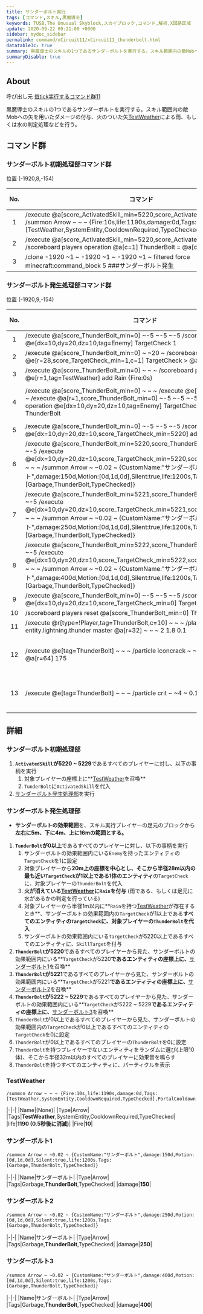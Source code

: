 ```yaml
---
title: サンダーボルト実行
tags: [コマンド,スキル,黒魔導士]
keywords: TUSB,The Unusual Skyblock,スカイブロック,コマンド,解析,X回路区域
update: 2020-09-22 09:21:00 +0000
sidebar: mydoc_sidebar
permalink: command/xCircuit11/xCircuit11_thunderbolt.html
datatable3c: true
summary: 黒魔導士のスキルの1つであるサンダーボルトを実行する。スキル範囲内の敵Mobへの矢を用いたダメージの付与、火のついた矢TestWeatherによる雨、もしくは水の判定処理などを行う。
summaryDisable: true
---
```


## About

<span class="tagBlack">呼び出し元</span> [毎tick実行するコマンド群11]({{site.baseurl}}/command/xCircuit11/xCircuit11_command.html)

黒魔導士のスキルの1つであるサンダーボルトを実行する。スキル範囲内の敵Mobへの矢を用いたダメージの付与、火のついた矢[TestWeather](#testweather)による雨、もしくは水の判定処理などを行う。

## コマンド群

### サンダーボルト初期処理部コマンド群

<span class="tagYellow">位置</span> (-1920,8,-154)

<div class="datatable3c-begin"></div>

|No.|コマンド|状態|
|:-:|-|-|
|1|/execute @a[score_ActivatedSkill_min=5220,score_ActivatedSkill=5229] ~ ~ ~ /summon Arrow ~ ~ ~ {Fire:10s,life:1190s,damage:0d,Tags:[TestWeather,SystemEntity,CooldownRequired,TypeChecked],PortalCooldown:2}|
|2|/execute @a[score_ActivatedSkill_min=5220,score_ActivatedSkill=5229] ~ ~ ~ /scoreboard players operation @a[c=1] ThunderBolt = @a[c=1] ActivatedSkill|
|3|/clone -1920 ~1 ~ -1920 ~1 ~ -1920 ~1 ~ filtered force minecraft:command_block 5 ###サンダーボルト発生|

<div class="datatable3c-end"></div>

### サンダーボルト発生処理部コマンド群

<span class="tagYellow">位置</span> (-1920,9,-154)

<div class="datatable3c-begin"></div>

|No.|コマンド|状態|
|:-:|-|-|
|1|/execute @a[score_ThunderBolt_min=0] ~-5 ~-5 ~-5 /scoreboard players set @e[dx=10,dy=20,dz=10,tag=Enemy] TargetCheck 1|
|2|/execute @a[score_ThunderBolt_min=0] ~ ~20 ~ /scoreboard players operation @e[r=28,score_TargetCheck_min=1,c=1] TargetCheck > @a[c=1] ThunderBolt|
|3|/execute @a[score_ThunderBolt_min=0] ~ ~ ~ /scoreboard players tag @e[r=1,tag=TestWeather] add Rain {Fire:0s}|
|4|/execute @a[score_ThunderBolt_min=0] ~ ~ ~ /execute @e[r=1,tag=Rain,c=1] ~ ~ ~ /execute @a[r=1,score_ThunderBolt_min=0] ~-5 ~-5 ~-5 /scoreboard players operation @e[dx=10,dy=20,dz=10,tag=Enemy] TargetCheck > @a[c=1] ThunderBolt|条件付き|
|5|/execute @a[score_ThunderBolt_min=0] ~-5 ~-5 ~-5 /scoreboard players tag @e[dx=10,dy=20,dz=10,score_TargetCheck_min=5220] add SkillTarget|
|6|/execute @a[score_ThunderBolt_min=5220,score_ThunderBolt=5220] ~-5 ~-5 ~-5 /execute @e[dx=10,dy=20,dz=10,score_TargetCheck_min=5220,score_TargetCheck=5220] ~ ~ ~ /summon Arrow ~ ~0.02 ~ {CustomName:"サンダーボルト",damage:150d,Motion:[0d,1d,0d],Silent:true,life:1200s,Tags:[Garbage,ThunderBolt,TypeChecked]}|
|7|/execute @a[score_ThunderBolt_min=5221,score_ThunderBolt=5221] ~-5 ~-5 ~-5 /execute @e[dx=10,dy=20,dz=10,score_TargetCheck_min=5221,score_TargetCheck=5221] ~ ~ ~ /summon Arrow ~ ~0.02 ~ {CustomName:"サンダーボルト",damage:250d,Motion:[0d,1d,0d],Silent:true,life:1200s,Tags:[Garbage,ThunderBolt,TypeChecked]}|
|8|/execute @a[score_ThunderBolt_min=5222,score_ThunderBolt=5229] ~-5 ~-5 ~-5 /execute @e[dx=10,dy=20,dz=10,score_TargetCheck_min=5222,score_TargetCheck=5229] ~ ~ ~ /summon Arrow ~ ~0.02 ~ {CustomName:"サンダーボルト",damage:400d,Motion:[0d,1d,0d],Silent:true,life:1200s,Tags:[Garbage,ThunderBolt,TypeChecked]}|
|9|/execute @a[score_ThunderBolt_min=0] ~-5 ~-5 ~-5 /scoreboard players reset @e[dx=10,dy=20,dz=10,score_TargetCheck_min=0] TargetCheck|
|10|/scoreboard players reset @a[score_ThunderBolt_min=0] ThunderBolt|
|11|/execute @r[type=!Player,tag=ThunderBolt,c=10] ~ ~ ~ /playsound entity.lightning.thunder master @a[r=32] ~ ~ ~ 2 1.8 0.1|
|12|/execute @e[tag=ThunderBolt] ~ ~ ~ /particle iconcrack ~ ~2 ~ 0 0.1 0 2 30 force @a[r=64] 175|条件付き|
|13|/execute @e[tag=ThunderBolt] ~ ~ ~ /particle crit ~ ~4 ~ 0.1 2 0.1 0.0 90 force|条件付き|

<div class="datatable2c-end"></div>

## 詳細

### サンダーボルト初期処理部

1. **`ActivatedSkill`が5220 ~ 5229**であるすべてのプレイヤーに対し、以下の事柄を実行
   1. 対象プレイヤーの座標上に**[TestWeather](#testweather)を召喚**
   2. `TunderBolt`に`ActivatedSkill`を代入
2. [サンダーボルト発生処理部](#サンダーボルト発生処理部)を実行

### サンダーボルト発生処理部

- **サンダーボルトの効果範囲**を、スキル実行プレイヤーの足元のブロックから**左右に5m、下に4m、上に16mの範囲とする。**

1. **`TunderBolt`が0以上**であるすべてのプレイヤーに対し、以下の事柄を実行
   1. サンダーボルトの効果範囲内にいる`Enemy`を持ったエンティティの`TargetCheck`を1に設定
   2. 対象プレイヤーから**20m上の座標を中心とし、そこから半径28m以内の最も近い`TargetCheck`が1以上である1体のエンティティ**の`TargetCheck`に、対象プレイヤーの`ThunderBolt`を代入
   3. **火が消えている[TestWeather](#testweather)に`Rain`を付与** (雨である、もしくは足元に水があるかの判定を行っている)
   4. 対象プレイヤーから半径1m以内に**`Rain`を持つ[TestWeather](#testweather)が存在するとき**、サンダーボルトの効果範囲内の`TargetCheck`が1以上である**すべてのエンティティの`TargetCheck`に、対象プレイヤーの`ThunderBolt`を代入**
   5. サンダーボルトの効果範囲内にいる`TargetCheck`が5220以上であるすべてのエンティティに、`SkillTarget`を付与
2. **`ThunderBolt`が5220**であるすべてのプレイヤーから見た、サンダーボルトの効果範囲内にいる**`TargetCheck`が5220**であるエンティティの座標上に、**[サンダーボルト1](#サンダーボルト1)を召喚**
3. **`ThunderBolt`が5221**であるすべてのプレイヤーから見た、サンダーボルトの効果範囲内にいる**`TargetCheck`が5221**であるエンティティの座標上に、**[サンダーボルト2](#サンダーボルト2)を召喚**
4. **`ThunderBolt`が5222 ~ 5229**であるすべてのプレイヤーから見た、サンダーボルトの効果範囲内にいる**`TargetCheck`が5222 ~ 5229**であるエンティティの座標上に、**[サンダーボルト3](#サンダーボルト3)を召喚**
5. `ThunderBolt`が0以上であるすべてのプレイヤーから見た、サンダーボルトの効果範囲内の`TargetCheck`が0以上であるすべてのエンティティの`TargetCheck`を0に設定
6. `ThunderBolt`が0以上であるすべてのプレイヤーの`ThunderBolt`を0に設定
7. `ThunderBolt`を持つプレイヤーでないエンティティをランダムに選び(上限10体)、そこから半径32m以内のすべてのプレイヤーに効果音を鳴らす
8. `ThunderBolt`を持つすべてのエンティティに、パーティクルを表示

### TestWeather

```mcfunction
/summon Arrow ~ ~ ~ {Fire:10s,life:1190s,damage:0d,Tags:[TestWeather,SystemEntity,CooldownRequired,TypeChecked],PortalCooldown:2}
```

|-|-|
|Name|(None)|
|Type|Arrow|
|Tags|**TestWeather**,SystemEntity,CooldownRequired,TypeChecked|
|life|**1190 (0.5秒後に消滅)**|
|Fire|**10**|

### サンダーボルト1

```mcfunction
/summon Arrow ~ ~0.02 ~ {CustomName:"サンダーボルト",damage:150d,Motion:[0d,1d,0d],Silent:true,life:1200s,Tags:[Garbage,ThunderBolt,TypeChecked]}
```

|-|-|
|Name|サンダーボルト|
|Type|Arrow|
|Tags|Garbage,**ThunderBolt**,TypeChecked|
|damage|**150**|

### サンダーボルト2

```mcfunction
/summon Arrow ~ ~0.02 ~ {CustomName:"サンダーボルト",damage:250d,Motion:[0d,1d,0d],Silent:true,life:1200s,Tags:[Garbage,ThunderBolt,TypeChecked]}
```

|-|-|
|Name|サンダーボルト|
|Type|Arrow|
|Tags|Garbage,**ThunderBolt**,TypeChecked|
|damage|**250**|

### サンダーボルト3

```mcfunction
/summon Arrow ~ ~0.02 ~ {CustomName:"サンダーボルト",damage:400d,Motion:[0d,1d,0d],Silent:true,life:1200s,Tags:[Garbage,ThunderBolt,TypeChecked]}
```

|-|-|
|Name|サンダーボルト|
|Type|Arrow|
|Tags|Garbage,**ThunderBolt**,TypeChecked|
|damage|**400**|
